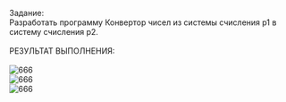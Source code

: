 Задание:<br>
Разработать программу Конвертор чисел из системы счисления р1 в систему счисления р2.
<br><br>РЕЗУЛЬТАТ ВЫПОЛНЕНИЯ:<br><br>
![666](https://github.com/pirocsilin/educational/assets/97364957/bcd6e304-25f2-4c86-b583-dd4b56ac2c85)
<br>
![666](https://github.com/pirocsilin/educational/assets/97364957/ce4b7ea4-1b19-4cd0-b348-6525e6a92366)
<br>
![666](https://github.com/pirocsilin/educational/assets/97364957/e1b3aeb5-fd06-4382-8238-45e750ebbe85)


